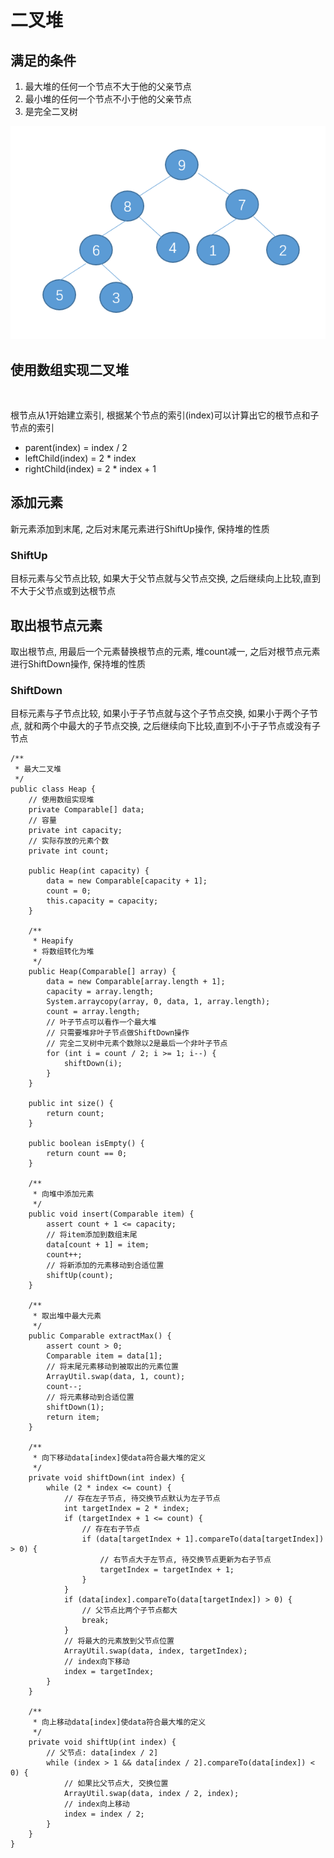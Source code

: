 # 二叉堆

## 满足的条件

1. 最大堆的任何一个节点不大于他的父亲节点
2. 最小堆的任何一个节点不小于他的父亲节点
3. 是完全二叉树

![](img/heap.png)

## 使用数组实现二叉堆

![]()

根节点从1开始建立索引, 根据某个节点的索引(index)可以计算出它的根节点和子节点的索引

- parent(index) = index / 2
- leftChild(index) = 2 * index
- rightChild(index) = 2 * index + 1

## 添加元素

新元素添加到末尾, 之后对末尾元素进行ShiftUp操作, 保持堆的性质

### ShiftUp

目标元素与父节点比较, 如果大于父节点就与父节点交换,
之后继续向上比较,直到不大于父节点或到达根节点

## 取出根节点元素

取出根节点, 用最后一个元素替换根节点的元素, 堆count减一, 之后对根节点元素进行ShiftDown操作, 保持堆的性质

### ShiftDown

目标元素与子节点比较, 如果小于子节点就与这个子节点交换, 如果小于两个子节点, 就和两个中最大的子节点交换, 
之后继续向下比较,直到不小于子节点或没有子节点

```
/**
 * 最大二叉堆
 */
public class Heap {
    // 使用数组实现堆
    private Comparable[] data;
    // 容量
    private int capacity;
    // 实际存放的元素个数
    private int count;

    public Heap(int capacity) {
        data = new Comparable[capacity + 1];
        count = 0;
        this.capacity = capacity;
    }

    /**
     * Heapify
     * 将数组转化为堆
     */
    public Heap(Comparable[] array) {
        data = new Comparable[array.length + 1];
        capacity = array.length;
        System.arraycopy(array, 0, data, 1, array.length);
        count = array.length;
        // 叶子节点可以看作一个最大堆
        // 只需要堆非叶子节点做ShiftDown操作
        // 完全二叉树中元素个数除以2是最后一个非叶子节点
        for (int i = count / 2; i >= 1; i--) {
            shiftDown(i);
        }
    }

    public int size() {
        return count;
    }

    public boolean isEmpty() {
        return count == 0;
    }

    /**
     * 向堆中添加元素
     */
    public void insert(Comparable item) {
        assert count + 1 <= capacity;
        // 将item添加到数组末尾
        data[count + 1] = item;
        count++;
        // 将新添加的元素移动到合适位置
        shiftUp(count);
    }

    /**
     * 取出堆中最大元素
     */
    public Comparable extractMax() {
        assert count > 0;
        Comparable item = data[1];
        // 将末尾元素移动到被取出的元素位置
        ArrayUtil.swap(data, 1, count);
        count--;
        // 将元素移动到合适位置
        shiftDown(1);
        return item;
    }

    /**
     * 向下移动data[index]使data符合最大堆的定义
     */
    private void shiftDown(int index) {
        while (2 * index <= count) {
            // 存在左子节点, 待交换节点默认为左子节点
            int targetIndex = 2 * index;
            if (targetIndex + 1 <= count) {
                // 存在右子节点
                if (data[targetIndex + 1].compareTo(data[targetIndex]) > 0) {
                    // 右节点大于左节点, 待交换节点更新为右子节点
                    targetIndex = targetIndex + 1;
                }
            }
            if (data[index].compareTo(data[targetIndex]) > 0) {
                // 父节点比两个子节点都大
                break;
            }
            // 将最大的元素放到父节点位置
            ArrayUtil.swap(data, index, targetIndex);
            // index向下移动
            index = targetIndex;
        }
    }

    /**
     * 向上移动data[index]使data符合最大堆的定义
     */
    private void shiftUp(int index) {
        // 父节点: data[index / 2]
        while (index > 1 && data[index / 2].compareTo(data[index]) < 0) {
            // 如果比父节点大, 交换位置
            ArrayUtil.swap(data, index / 2, index);
            // index向上移动
            index = index / 2;
        }
    }
}
```
